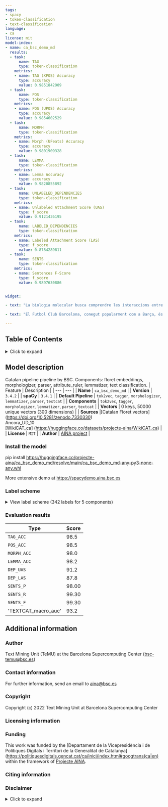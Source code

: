 ```yaml
---
tags:
- spacy
- token-classification
- text-classification
language:
- ca
license: mit
model-index:
- name: ca_bsc_demo_md
  results:
  - task:
      name: TAG
      type: token-classification
    metrics:
    - name: TAG (XPOS) Accuracy
      type: accuracy
      value: 0.9851842909
  - task:
      name: POS
      type: token-classification
    metrics:
    - name: POS (UPOS) Accuracy
      type: accuracy
      value: 0.9854602529
  - task:
      name: MORPH
      type: token-classification
    metrics:
    - name: Morph (UFeats) Accuracy
      type: accuracy
      value: 0.9801909328
  - task:
      name: LEMMA
      type: token-classification
    metrics:
    - name: Lemma Accuracy
      type: accuracy
      value: 0.9820855892
  - task:
      name: UNLABELED_DEPENDENCIES
      type: token-classification
    metrics:
    - name: Unlabeled Attachment Score (UAS)
      type: f_score
      value: 0.9121436195
  - task:
      name: LABELED_DEPENDENCIES
      type: token-classification
    metrics:
    - name: Labeled Attachment Score (LAS)
      type: f_score
      value: 0.8784289811
  - task:
      name: SENTS
      type: token-classification
    metrics:
    - name: Sentences F-Score
      type: f_score
      value: 0.9897630886


widget:

- text: "La biologia molecular busca comprendre les interaccions entre els diversos sistemes cel·lulars, incloent-hi les relacions entre ADN, ARN i la síntesi de proteïnes, així com aprendre com estan regulades aquestes interaccions." 

- text: "El Futbol Club Barcelona, conegut popularment com a Barça, és una entitat poliesportiva amb seu a Barcelona.  "

---
```


## Table of Contents
<details>
<summary>Click to expand</summary>

- [Model description](#model-description)
   - [Install the model](#install-model)
   - [Label scheme](#label-scheme)
   - [Evaluation results](#evaluation-results)
- [Additional information](#additional-information)
  - [Author](#author)
  - [Contact information](#contact-information)
  - [Copyright](#copyright)
  - [Licensing information](#licensing-information)
  - [Funding](#funding)
  - [Citing information](#citing-information)
  - [Disclaimer](#disclaimer)
  
</details>


## Model description

Catalan pipeline pipeline by BSC. Components: floret embeddings, morphologizer, parser, attribute_ruler, lemmatizer, text classification.
| Feature | Description |
| --- | --- |
| **Name** | `ca_bsc_demo_md` |
| **Version** | `3.4.2` |
| **spaCy** | `3.4.1` |
| **Default Pipeline** | `tok2vec`, `tagger`, `morphologizer`, `lemmatizer`, `parser`, `textcat` |
| **Components** | `tok2vec`, `tagger`, `morphologizer`, `lemmatizer`, `parser`, `textcat` |
| **Vectors** | 0 keys, 50000 unique vectors (300 dimensions) |
| **Sources** |[Catalan Floret vectors] (https://doi.org/10.5281/zenodo.7330330) <br /> Ancora_UD_10 <br />[WikiCAT_ca] (https://huggingface.co/datasets/projecte-aina/WikiCAT_ca) |
| **License** | `MIT` |
| **Author** | [AINA project](https://huggingface.co/projecte-aina) |


### Install the model

pip install https://huggingface.co/projecte-aina/ca_bsc_demo_md/resolve/main/ca_bsc_demo_md-any-py3-none-any.whl

More extensive demo at https://spacydemo.aina.bsc.es


### Label scheme

<details>

<summary>View label scheme (342 labels for 5 components)</summary>

| Component | Labels |
| --- | --- |
| **`tagger`** | `ADJ`, `ADP`, `ADV`, `AUX`, `CCONJ`, `DET`, `INTJ`, `NOUN`, `NUM`, `PART`, `PRON`, `PROPN`, `PUNCT`, `SCONJ`, `SYM`, `VERB`, `X` |
| **`morphologizer`** | `Definite=Def\|Gender=Masc\|Number=Sing\|POS=DET\|PronType=Art`, `POS=PROPN`, `POS=PUNCT\|PunctSide=Ini\|PunctType=Brck`, `POS=PUNCT\|PunctSide=Fin\|PunctType=Brck`, `Mood=Ind\|Number=Sing\|POS=AUX\|Person=3\|Tense=Pres\|VerbForm=Fin`, `Gender=Masc\|Number=Sing\|POS=VERB\|Tense=Past\|VerbForm=Part`, `Definite=Def\|Gender=Fem\|Number=Sing\|POS=DET\|PronType=Art`, `Gender=Fem\|Number=Sing\|POS=NOUN`, `POS=ADP`, `NumType=Card\|Number=Plur\|POS=NUM`, `Gender=Masc\|Number=Plur\|POS=NOUN`, `Number=Sing\|POS=ADJ`, `POS=CCONJ`, `Gender=Fem\|Number=Sing\|POS=DET\|PronType=Ind`, `NumForm=Digit\|NumType=Card\|POS=NUM`, `NumForm=Digit\|POS=NOUN`, `Gender=Masc\|Number=Plur\|POS=ADJ`, `POS=PUNCT\|PunctType=Comm`, `POS=AUX\|VerbForm=Inf`, `Case=Acc,Dat\|POS=PRON\|Person=3\|PrepCase=Npr\|PronType=Prs\|Reflex=Yes`, `Definite=Def\|Gender=Masc\|Number=Plur\|POS=DET\|PronType=Art`, `POS=PRON\|PronType=Rel`, `Mood=Ind\|Number=Plur\|POS=VERB\|Person=3\|Tense=Imp\|VerbForm=Fin`, `Gender=Fem\|Number=Sing\|POS=DET\|PronType=Art`, `Gender=Fem\|Number=Sing\|POS=DET\|Person=3\|Poss=Yes\|PronType=Prs`, `Definite=Def\|Gender=Fem\|Number=Plur\|POS=DET\|PronType=Art`, `Gender=Fem\|Number=Plur\|POS=NOUN`, `Gender=Fem\|Number=Plur\|POS=ADJ`, `POS=VERB\|VerbForm=Inf`, `Case=Acc,Dat\|Number=Plur\|POS=PRON\|Person=3\|PronType=Prs`, `Number=Plur\|POS=ADJ`, `POS=PUNCT\|PunctType=Peri`, `Number=Sing\|POS=PRON\|PronType=Rel`, `Gender=Masc\|Number=Sing\|POS=NOUN`, `Mood=Imp\|Number=Sing\|POS=VERB\|Person=2\|VerbForm=Fin`, `Gender=Masc\|Number=Plur\|POS=ADJ\|VerbForm=Part`, `POS=SCONJ`, `Mood=Ind\|Number=Plur\|POS=AUX\|Person=3\|Tense=Pres\|VerbForm=Fin`, `Gender=Masc\|Number=Plur\|POS=VERB\|Tense=Past\|VerbForm=Part`, `Definite=Def\|Number=Sing\|POS=DET\|PronType=Art`, `Gender=Masc\|Number=Sing\|POS=DET\|PronType=Ind`, `Gender=Fem\|Number=Plur\|POS=ADJ\|VerbForm=Part`, `Gender=Masc\|Number=Sing\|POS=DET\|PronType=Dem`, `POS=VERB\|VerbForm=Ger`, `POS=NOUN`, `Gender=Fem\|NumType=Card\|Number=Sing\|POS=NUM`, `Gender=Fem\|Number=Sing\|POS=ADJ\|VerbForm=Part`, `Gender=Fem\|NumType=Ord\|Number=Plur\|POS=ADJ`, `POS=SYM`, `Gender=Masc\|Number=Sing\|POS=ADJ`, `Gender=Masc\|Number=Sing\|POS=ADJ\|VerbForm=Part`, `Mood=Ind\|Number=Sing\|POS=VERB\|Person=3\|Tense=Pres\|VerbForm=Fin`, `Gender=Fem\|Number=Sing\|POS=DET\|PronType=Dem`, `POS=ADV\|Polarity=Neg`, `POS=ADV`, `Number=Sing\|POS=PRON\|PronType=Dem`, `Number=Sing\|POS=NOUN`, `Mood=Ind\|Number=Plur\|POS=VERB\|Person=3\|Tense=Pres\|VerbForm=Fin`, `Number=Plur\|POS=NOUN`, `Mood=Sub\|Number=Plur\|POS=VERB\|Person=3\|Tense=Imp\|VerbForm=Fin`, `Gender=Fem\|Number=Sing\|POS=ADJ`, `Mood=Sub\|Number=Sing\|POS=VERB\|Person=1\|Tense=Pres\|VerbForm=Fin`, `Gender=Masc\|Number=Sing\|POS=PRON\|PronType=Tot`, `Case=Loc\|POS=PRON\|Person=3\|PronType=Prs`, `Gender=Fem\|NumType=Ord\|Number=Sing\|POS=ADJ`, `Degree=Cmp\|POS=ADV`, `Gender=Fem\|Number=Plur\|POS=DET\|PronType=Art`, `Gender=Fem\|Number=Plur\|POS=DET\|Person=3\|Poss=Yes\|PronType=Prs`, `Mood=Ind\|Number=Sing\|POS=VERB\|Person=3\|Tense=Fut\|VerbForm=Fin`, `Gender=Masc\|NumType=Ord\|Number=Sing\|POS=ADJ`, `Mood=Ind\|Number=Sing\|POS=AUX\|Person=3\|Tense=Fut\|VerbForm=Fin`, `NumType=Card\|POS=NUM`, `Mood=Ind\|Number=Plur\|POS=VERB\|Person=3\|Tense=Fut\|VerbForm=Fin`, `Number=Sing\|POS=PRON\|PronType=Ind`, `Gender=Masc\|Number=Sing\|POS=DET\|PronType=Art`, `Number=Plur\|POS=DET\|PronType=Ind`, `Mood=Sub\|Number=Plur\|POS=VERB\|Person=3\|Tense=Pres\|VerbForm=Fin`, `Gender=Masc\|Number=Plur\|POS=DET\|PronType=Dem`, `Mood=Ind\|Number=Plur\|POS=AUX\|Person=3\|Tense=Fut\|VerbForm=Fin`, `Gender=Masc\|NumType=Card\|Number=Sing\|POS=NUM`, `Mood=Sub\|Number=Plur\|POS=AUX\|Person=3\|Tense=Pres\|VerbForm=Fin`, `Case=Acc\|Gender=Fem\|Number=Sing\|POS=PRON\|Person=3\|PronType=Prs`, `Number=Sing\|POS=DET\|PronType=Ind`, `POS=PUNCT`, `Number=Sing\|POS=DET\|PronType=Rel`, `Case=Gen\|POS=PRON\|Person=3\|PronType=Prs`, `Gender=Fem\|NumType=Card\|Number=Plur\|POS=NUM`, `Mood=Ind\|Number=Plur\|POS=VERB\|Person=1\|Tense=Pres\|VerbForm=Fin`, `POS=DET\|PronType=Ind`, `Case=Acc\|Gender=Neut\|Number=Sing\|POS=PRON\|Person=3\|PronType=Prs`, `Case=Acc,Dat\|Number=Plur\|POS=PRON\|Person=1\|PronType=Prs`, `Degree=Cmp\|Number=Sing\|POS=ADJ`, `Gender=Masc\|Number=Plur\|POS=PRON\|PronType=Ind`, `Gender=Fem\|Number=Plur\|POS=DET\|PronType=Dem`, `Gender=Masc\|Number=Plur\|POS=DET\|PronType=Art`, `Gender=Masc\|Number=Plur\|POS=DET\|Person=3\|Poss=Yes\|PronType=Prs`, `Case=Acc\|Gender=Fem,Masc\|Number=Sing\|POS=PRON\|Person=3\|PronType=Prs`, `Gender=Fem\|Number=Sing\|POS=VERB\|Tense=Past\|VerbForm=Part`, `Gender=Masc\|Number=Sing\|POS=PRON\|PronType=Ind`, `Gender=Fem\|Number=Plur\|POS=PRON\|PronType=Ind`, `Mood=Sub\|Number=Sing\|POS=VERB\|Person=3\|Tense=Pres\|VerbForm=Fin`, `Number=Plur\|POS=PRON\|PronType=Rel`, `Gender=Masc\|Number=Plur\|POS=DET\|PronType=Int`, `Mood=Ind\|Number=Plur\|POS=AUX\|Person=3\|Tense=Imp\|VerbForm=Fin`, `AdvType=Tim\|POS=NOUN`, `Gender=Masc\|Number=Plur\|POS=DET\|PronType=Ind`, `Gender=Fem\|Number=Plur\|POS=DET\|PronType=Ind`, `Gender=Masc\|Number=Sing\|POS=DET\|PronType=Int`, `Mood=Cnd\|Number=Sing\|POS=AUX\|Person=3\|VerbForm=Fin`, `Mood=Ind\|Number=Sing\|POS=VERB\|Person=3\|Tense=Imp\|VerbForm=Fin`, `Number=Sing\|POS=DET\|PronType=Art`, `Gender=Masc\|Number=Sing\|POS=DET\|Person=3\|Poss=Yes\|PronType=Prs`, `Case=Acc\|Gender=Masc\|Number=Sing\|POS=PRON\|Person=3\|PronType=Prs`, `Gender=Masc\|Number=Sing\|POS=PRON\|PronType=Int`, `POS=PUNCT\|PunctType=Semi`, `Mood=Cnd\|Number=Plur\|POS=AUX\|Person=3\|VerbForm=Fin`, `Case=Dat\|Number=Sing\|POS=PRON\|Person=3\|PronType=Prs`, `Gender=Masc\|NumType=Card\|Number=Plur\|POS=NUM`, `Mood=Ind\|Number=Sing\|POS=AUX\|Person=3\|Tense=Imp\|VerbForm=Fin`, `Gender=Fem\|Number=Sing\|POS=PRON\|PronType=Ind`, `Mood=Sub\|Number=Sing\|POS=AUX\|Person=3\|Tense=Imp\|VerbForm=Fin`, `NumForm=Digit\|POS=SYM`, `Gender=Masc\|Number=Sing\|POS=AUX\|Tense=Past\|VerbForm=Part`, `Gender=Fem\|Number=Sing\|POS=PRON\|PronType=Int`, `Gender=Fem\|Number=Sing\|POS=DET\|PronType=Int`, `POS=PRON\|PronType=Int`, `Gender=Fem\|Number=Plur\|POS=DET\|PronType=Int`, `Mood=Cnd\|Number=Sing\|POS=VERB\|Person=3\|VerbForm=Fin`, `Mood=Cnd\|Number=Plur\|POS=VERB\|Person=3\|VerbForm=Fin`, `POS=PART`, `Gender=Fem\|Number=Sing\|POS=PRON\|PronType=Dem`, `Gender=Masc\|Number=Sing\|POS=DET\|PronType=Tot`, `Gender=Masc\|Number=Plur\|POS=PRON\|PronType=Dem`, `POS=ADJ`, `Gender=Masc\|Number=Plur\|POS=PRON\|Person=3\|PronType=Prs`, `Degree=Cmp\|Number=Plur\|POS=ADJ`, `POS=PUNCT\|PunctType=Dash`, `Mood=Sub\|Number=Sing\|POS=AUX\|Person=3\|Tense=Pres\|VerbForm=Fin`, `Case=Acc\|Gender=Fem\|Number=Plur\|POS=PRON\|Person=3\|PronType=Prs`, `Mood=Sub\|Number=Sing\|POS=VERB\|Person=3\|Tense=Imp\|VerbForm=Fin`, `Gender=Fem\|Number=Plur\|POS=VERB\|Tense=Past\|VerbForm=Part`, `Gender=Fem\|Number=Sing\|POS=PRON\|Person=3\|PronType=Prs`, `Gender=Masc\|POS=NOUN`, `Mood=Ind\|Number=Sing\|POS=VERB\|Person=3\|Tense=Past\|VerbForm=Fin`, `Gender=Fem\|Number=Plur\|POS=PRON\|PronType=Int`, `Gender=Masc\|NumType=Ord\|Number=Plur\|POS=ADJ`, `Mood=Ind\|Number=Plur\|POS=AUX\|Person=1\|Tense=Fut\|VerbForm=Fin`, `POS=PUNCT\|PunctType=Colo`, `Gender=Masc\|NumType=Card\|POS=NUM`, `Gender=Masc\|Number=Sing\|POS=PRON\|Person=3\|PronType=Prs`, `Number=Sing\|POS=PRON\|PronType=Int`, `POS=PUNCT\|PunctType=Quot`, `Mood=Imp\|Number=Sing\|POS=VERB\|Person=3\|VerbForm=Fin`, `Gender=Fem\|Number=Sing\|Number[psor]=Plur\|POS=DET\|Person=1\|Poss=Yes\|PronType=Prs`, `Gender=Masc\|Number=Sing\|Number[psor]=Plur\|POS=DET\|Person=1\|Poss=Yes\|PronType=Prs`, `Mood=Ind\|Number=Plur\|POS=VERB\|Person=1\|Tense=Fut\|VerbForm=Fin`, `POS=AUX\|VerbForm=Ger`, `Gender=Fem\|Number=Plur\|POS=PRON\|Person=3\|PronType=Prs`, `Mood=Imp\|Number=Sing\|POS=AUX\|Person=3\|VerbForm=Fin`, `Number=Plur\|POS=PRON\|PronType=Ind`, `Gender=Masc\|Number=Sing\|POS=PRON\|PronType=Dem`, `Case=Acc,Dat\|Number=Sing\|POS=PRON\|Person=2\|Polite=Infm\|PrepCase=Npr\|PronType=Prs`, `Gender=Masc\|Number=Plur\|POS=PRON\|PronType=Int`, `Mood=Ind\|Number=Plur\|POS=AUX\|Person=1\|Tense=Pres\|VerbForm=Fin`, `NumForm=Digit\|NumType=Frac\|POS=NUM`, `Gender=Fem\|Number=Plur\|POS=PRON\|PronType=Dem`, `Gender=Fem\|POS=NOUN`, `Case=Acc,Dat\|Number=Sing\|POS=PRON\|Person=1\|PrepCase=Npr\|PronType=Prs`, `Mood=Sub\|Number=Plur\|POS=VERB\|Person=2\|Tense=Pres\|VerbForm=Fin`, `Mood=Ind\|Number=Plur\|POS=AUX\|Person=2\|Tense=Fut\|VerbForm=Fin`, `Mood=Sub\|Number=Plur\|POS=AUX\|Person=1\|Tense=Pres\|VerbForm=Fin`, `Mood=Sub\|Number=Plur\|POS=AUX\|Person=3\|Tense=Imp\|VerbForm=Fin`, `Number=Plur\|POS=PRON\|Person=1\|PronType=Prs`, `Mood=Ind\|Number=Sing\|POS=VERB\|Person=1\|Tense=Pres\|VerbForm=Fin`, `Case=Nom\|Number=Sing\|POS=PRON\|Person=2\|Polite=Infm\|PronType=Prs`, `POS=X`, `Mood=Cnd\|Number=Plur\|POS=AUX\|Person=1\|VerbForm=Fin`, `Number=Sing\|POS=DET\|PronType=Dem`, `POS=DET`, `Mood=Ind\|Number=Sing\|POS=VERB\|Person=1\|Tense=Fut\|VerbForm=Fin`, `Mood=Ind\|Number=Sing\|POS=AUX\|Person=1\|Tense=Pres\|VerbForm=Fin`, `POS=DET\|PronType=Art`, `Gender=Masc\|Number=Sing\|POS=PRON\|Person=3\|Poss=Yes\|PronType=Prs`, `NumType=Ord\|Number=Sing\|POS=ADJ`, `Gender=Fem\|Number=Sing\|POS=AUX\|Tense=Past\|VerbForm=Part`, `Number=Plur\|Number[psor]=Plur\|POS=DET\|Person=1\|Poss=Yes\|PronType=Prs`, `Gender=Fem\|Number=Plur\|POS=AUX\|Tense=Past\|VerbForm=Part`, `Gender=Masc\|Number=Plur\|POS=AUX\|Tense=Past\|VerbForm=Part`, `Number=Plur\|POS=PRON\|PronType=Dem`, `Mood=Imp\|Number=Plur\|POS=VERB\|Person=1\|VerbForm=Fin`, `POS=PRON\|PronType=Ind`, `Mood=Ind\|Number=Sing\|POS=VERB\|Person=2\|Tense=Pres\|VerbForm=Fin`, `Mood=Imp\|Number=Plur\|POS=VERB\|Person=3\|VerbForm=Fin`, `Case=Nom\|Number=Sing\|POS=PRON\|Person=1\|PronType=Prs`, `Case=Acc\|Number=Sing\|POS=PRON\|Person=1\|PrepCase=Pre\|PronType=Prs`, `Mood=Ind\|Number=Sing\|POS=AUX\|Person=2\|Tense=Pres\|VerbForm=Fin`, `Mood=Ind\|Number=Plur\|POS=VERB\|Person=1\|Tense=Imp\|VerbForm=Fin`, `POS=PUNCT\|PunctSide=Fin\|PunctType=Qest`, `NumForm=Digit\|NumType=Ord\|POS=ADJ`, `Case=Acc\|POS=PRON\|Person=3\|PrepCase=Pre\|PronType=Prs\|Reflex=Yes`, `NumForm=Digit\|NumType=Frac\|POS=SYM`, `Mood=Ind\|Number=Plur\|POS=VERB\|Person=2\|Tense=Pres\|VerbForm=Fin`, `Gender=Masc\|Number=Sing\|Number[psor]=Sing\|POS=DET\|Person=2\|Poss=Yes\|PronType=Prs`, `Gender=Masc\|Number=Plur\|POS=PRON\|Person=3\|Poss=Yes\|PronType=Prs`, `Mood=Sub\|Number=Plur\|POS=VERB\|Person=1\|Tense=Pres\|VerbForm=Fin`, `POS=PUNCT\|PunctSide=Ini\|PunctType=Qest`, `NumType=Card\|Number=Sing\|POS=NUM`, `Foreign=Yes\|POS=PRON\|PronType=Int`, `Foreign=Yes\|Mood=Ind\|POS=VERB\|VerbForm=Fin`, `Foreign=Yes\|POS=ADP`, `Gender=Masc\|Number=Sing\|POS=PROPN`, `POS=PUNCT\|PunctSide=Ini\|PunctType=Excl`, `POS=PUNCT\|PunctSide=Fin\|PunctType=Excl`, `Mood=Cnd\|Number=Sing\|POS=AUX\|Person=1\|VerbForm=Fin`, `Number=Plur\|POS=PRON\|Person=2\|Polite=Form\|PronType=Prs`, `Mood=Sub\|POS=AUX\|Person=1\|Tense=Imp\|VerbForm=Fin`, `POS=PUNCT\|PunctSide=Ini\|PunctType=Comm`, `POS=PUNCT\|PunctSide=Fin\|PunctType=Comm`, `Number=Plur\|POS=PRON\|Person=2\|PronType=Prs`, `Mood=Ind\|Number=Plur\|POS=AUX\|Person=2\|Tense=Pres\|VerbForm=Fin`, `Case=Acc,Dat\|Number=Plur\|POS=PRON\|Person=2\|PronType=Prs`, `Mood=Cnd\|Number=Sing\|POS=VERB\|Person=1\|VerbForm=Fin`, `Mood=Cnd\|Number=Plur\|POS=VERB\|Person=1\|VerbForm=Fin`, `Mood=Ind\|Number=Plur\|POS=AUX\|Person=1\|Tense=Imp\|VerbForm=Fin`, `Gender=Masc\|Number=Plur\|Number[psor]=Sing\|POS=DET\|Person=1\|Poss=Yes\|PronType=Prs`, `Definite=Ind\|Gender=Masc\|Number=Sing\|POS=DET\|PronType=Art`, `Number=Sing\|POS=PRON\|Person=2\|Polite=Form\|PronType=Prs`, `Gender=Masc\|Number=Sing\|Number[psor]=Sing\|POS=DET\|Person=1\|Poss=Yes\|PronType=Prs`, `Mood=Ind\|Number=Sing\|POS=VERB\|Person=1\|Tense=Imp\|VerbForm=Fin`, `POS=VERB\|Tense=Past\|VerbForm=Part`, `Mood=Imp\|Number=Plur\|POS=AUX\|Person=3\|VerbForm=Fin`, `Case=Nom\|POS=PRON\|Person=3\|PronType=Prs`, `Mood=Ind\|Number=Sing\|POS=AUX\|Person=3\|Tense=Past\|VerbForm=Fin`, `Gender=Fem\|Number=Sing\|POS=PRON\|Person=3\|Poss=Yes\|PronType=Prs`, `Gender=Masc\|Number=Sing\|POS=PRON\|PronType=Rel`, `Definite=Ind\|Number=Sing\|POS=DET\|PronType=Art`, `Gender=Masc\|Number=Sing\|Number[psor]=Plur\|POS=PRON\|Person=1\|Poss=Yes\|PronType=Prs`, `Number=Plur\|Number[psor]=Plur\|POS=PRON\|Person=1\|Poss=Yes\|PronType=Prs`, `POS=AUX\|Tense=Past\|VerbForm=Part`, `Gender=Fem\|NumType=Card\|POS=NUM`, `Mood=Ind\|Number=Sing\|POS=AUX\|Person=1\|Tense=Imp\|VerbForm=Fin`, `Mood=Sub\|Number=Sing\|POS=VERB\|Person=1\|Tense=Imp\|VerbForm=Fin`, `Gender=Fem\|Number=Plur\|POS=PRON\|Person=3\|Poss=Yes\|PronType=Prs`, `Mood=Ind\|Number=Sing\|POS=AUX\|Person=1\|Tense=Fut\|VerbForm=Fin`, `Mood=Ind\|Number=Plur\|POS=AUX\|Person=3\|Tense=Past\|VerbForm=Fin`, `AdvType=Tim\|Degree=Cmp\|POS=ADV`, `Case=Acc\|Number=Sing\|POS=PRON\|Person=2\|Polite=Infm\|PrepCase=Pre\|PronType=Prs`, `POS=DET\|PronType=Rel`, `Definite=Ind\|Gender=Fem\|Number=Plur\|POS=DET\|PronType=Art`, `Mood=Ind\|Number=Plur\|POS=VERB\|Person=2\|Tense=Fut\|VerbForm=Fin`, `POS=INTJ`, `Mood=Sub\|Number=Sing\|POS=AUX\|Person=1\|Tense=Pres\|VerbForm=Fin`, `POS=VERB\|VerbForm=Fin`, `Mood=Ind\|Number=Plur\|POS=VERB\|Person=3\|Tense=Past\|VerbForm=Fin`, `Definite=Ind\|Gender=Fem\|Number=Sing\|POS=DET\|PronType=Art`, `Mood=Sub\|Number=Plur\|POS=AUX\|Person=1\|Tense=Imp\|VerbForm=Fin`, `Gender=Fem\|Number=Sing\|Number[psor]=Sing\|POS=PRON\|Person=3\|Poss=Yes\|PronType=Prs`, `Mood=Sub\|Number=Sing\|POS=VERB\|Person=2\|Tense=Pres\|VerbForm=Fin`, `Case=Acc\|POS=PRON\|Person=3\|PronType=Prs\|Reflex=Yes`, `Foreign=Yes\|POS=NOUN`, `Foreign=Yes\|Mood=Ind\|Number=Sing\|POS=AUX\|Person=3\|Tense=Pres\|VerbForm=Fin`, `Foreign=Yes\|Gender=Masc\|Number=Sing\|POS=PRON\|Person=3\|PronType=Prs`, `Foreign=Yes\|POS=SCONJ`, `Foreign=Yes\|Gender=Fem\|Number=Sing\|POS=DET\|PronType=Art`, `Gender=Masc\|POS=SYM`, `Gender=Fem\|Number=Sing\|Number[psor]=Sing\|POS=DET\|Person=2\|Poss=Yes\|PronType=Prs`, `Number=Sing\|POS=DET\|Person=3\|Poss=Yes\|PronType=Prs`, `Gender=Masc\|Number=Plur\|Number[psor]=Sing\|POS=DET\|Person=2\|Poss=Yes\|PronType=Prs`, `Gender=Fem\|Number=Sing\|POS=PROPN`, `Mood=Sub\|Number=Plur\|POS=VERB\|Person=1\|Tense=Imp\|VerbForm=Fin`, `Definite=Def\|Foreign=Yes\|Gender=Masc\|Number=Sing\|POS=DET\|PronType=Art`, `Foreign=Yes\|POS=VERB`, `Foreign=Yes\|POS=ADJ`, `Foreign=Yes\|POS=DET`, `Foreign=Yes\|POS=ADV`, `Degree=Cmp\|POS=ADJ`, `AdvType=Tim\|POS=SYM`, `Number=Plur\|POS=DET\|PronType=Dem`, `Mood=Ind\|Number=Sing\|POS=VERB\|Person=2\|Tense=Fut\|VerbForm=Fin` |
| **`parser`** | `ROOT`, `acl`, `advcl`, `advmod`, `amod`, `appos`, `aux`, `case`, `cc`, `ccomp`, `compound`, `conj`, `cop`, `csubj`, `dep`, `det`, `expl:pass`, `fixed`, `flat`, `iobj`, `mark`, `nmod`, `nsubj`, `nummod`, `obj`, `obl`, `parataxis`, `punct`, `xcomp` |
| **`textcat`** | `Economia`, `Enginyeria`, `Entreteniment`, `Història`, `Humanitats`, `Dret`, `Matemàtiques`, `Música`, `Filosofia`, `Política`, `Religió`, `Esport`, `Ciència_i_Tecnologia` |

</details>


### Evaluation results

| Type | Score |
| --- | --- |
| `TAG_ACC` | 98.5 |
| `POS_ACC` | 98.5 |
| `MORPH_ACC` | 98.0 |
| `LEMMA_ACC` | 98.2 |
| `DEP_UAS` | 91.2 |
| `DEP_LAS` | 87.8 |
| `SENTS_P` | 98.00 |
| `SENTS_R` | 99.30 |
| `SENTS_F` | 99.30 |
|'TEXTCAT_macro_auc' | 93.2 |




## Additional information

### Author
Text Mining Unit (TeMU) at the Barcelona Supercomputing Center (bsc-temu@bsc.es)

### Contact information
For further information, send an email to aina@bsc.es

### Copyright
Copyright (c) 2022 Text Mining Unit at Barcelona Supercomputing Center 

### Licensing information

### Funding
This work was funded by the [Departament de la Vicepresidència i de Polítiques Digitals i Territori de la Generalitat de Catalunya](https://politiquesdigitals.gencat.cat/ca/inici/index.html#googtrans(ca|en) within the framework of [Projecte AINA](https://politiquesdigitals.gencat.cat/ca/economia/catalonia-ai/aina).

### Citing information

### Disclaimer

<details>
<summary>Click to expand</summary>

The models published in this repository are intended for a generalist purpose and are available to third parties. These models may have bias and/or any other undesirable distortions.

When third parties, deploy or provide systems and/or services to other parties using any of these models (or using systems based on these models) or become users of the models, they should note that it is their responsibility to mitigate the risks arising from their use and, in any event, to comply with applicable regulations, including regulations regarding the use of Artificial Intelligence.

In no event shall the owner and creator of the models (BSC – Barcelona Supercomputing Center) be liable for any results arising from the use made by third parties of these models.